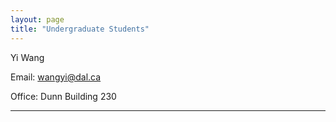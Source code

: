 ```yaml
---
layout: page
title: "Undergraduate Students"
---
```


Yi Wang

Email: wangyi@dal.ca

Office: Dunn Building 230

---

